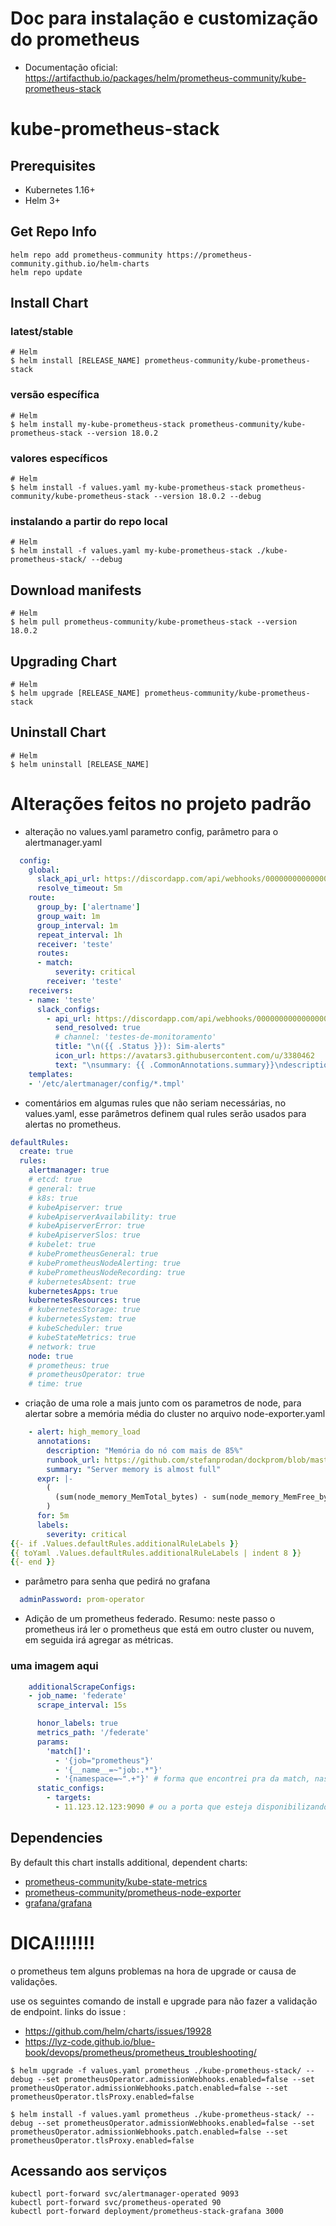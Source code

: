 # Doc para instalação e customização do prometheus
 - Documentação oficial: https://artifacthub.io/packages/helm/prometheus-community/kube-prometheus-stack

# kube-prometheus-stack


## Prerequisites

- Kubernetes 1.16+
- Helm 3+

## Get Repo Info

```console
helm repo add prometheus-community https://prometheus-community.github.io/helm-charts
helm repo update
```
## Install Chart 

### latest/stable
```console
# Helm
$ helm install [RELEASE_NAME] prometheus-community/kube-prometheus-stack
```

### versão específica
```console
# Helm
$ helm install my-kube-prometheus-stack prometheus-community/kube-prometheus-stack --version 18.0.2
```

### valores específicos
```console
# Helm
$ helm install -f values.yaml my-kube-prometheus-stack prometheus-community/kube-prometheus-stack --version 18.0.2 --debug
```

### instalando a partir do repo local
```console
# Helm
$ helm install -f values.yaml my-kube-prometheus-stack ./kube-prometheus-stack/ --debug
```

## Download manifests
```console
# Helm
$ helm pull prometheus-community/kube-prometheus-stack --version 18.0.2
```
## Upgrading Chart

```console
# Helm
$ helm upgrade [RELEASE_NAME] prometheus-community/kube-prometheus-stack
```

## Uninstall Chart

```console
# Helm
$ helm uninstall [RELEASE_NAME]
```

# Alterações feitos no projeto padrão

- alteração no values.yaml parametro config, parâmetro para o alertmanager.yaml
```yaml
  config:
    global:
      slack_api_url: https://discordapp.com/api/webhooks/0000000000000000/X0X0X0X0X0X0X0-X0X0X0X0X0X0X-0X0X0X0X0X-XO/slack
      resolve_timeout: 5m
    route:
      group_by: ['alertname']
      group_wait: 1m
      group_interval: 1m
      repeat_interval: 1h
      receiver: 'teste'
      routes:
      - match:
          severity: critical
        receiver: 'teste'
    receivers:
    - name: 'teste'
      slack_configs:
        - api_url: https://discordapp.com/api/webhooks/0000000000000000/X0X0X0X0X0X0X0-X0X0X0X0X0X0X-0X0X0X0X0X-XO/slack
          send_resolved: true
          # channel: 'testes-de-monitoramento'
          title: "\n({{ .Status }}): Sim-alerts"
          icon_url: https://avatars3.githubusercontent.com/u/3380462
          text: "\nsummary: {{ .CommonAnnotations.summary}}\ndescription: {{ .CommonAnnotations.description }}"
    templates:
    - '/etc/alertmanager/config/*.tmpl'
```

- comentários em algumas rules que não seriam necessárias, no values.yaml, esse parâmetros definem qual rules serão usados para alertas no prometheus.

```yaml
defaultRules:
  create: true
  rules:
    alertmanager: true
    # etcd: true
    # general: true
    # k8s: true
    # kubeApiserver: true
    # kubeApiserverAvailability: true
    # kubeApiserverError: true
    # kubeApiserverSlos: true
    # kubelet: true
    # kubePrometheusGeneral: true
    # kubePrometheusNodeAlerting: true
    # kubePrometheusNodeRecording: true
    # kubernetesAbsent: true
    kubernetesApps: true
    kubernetesResources: true
    # kubernetesStorage: true
    # kubernetesSystem: true
    # kubeScheduler: true
    # kubeStateMetrics: true
    # network: true
    node: true
    # prometheus: true
    # prometheusOperator: true
    # time: true

```

- criação de uma role a mais junto com os parametros de node, para alertar sobre a memória média do cluster no arquivo node-exporter.yaml

```yaml
    - alert: high_memory_load
      annotations:
        description: "Memória do nó com mais de 85%"
        runbook_url: https://github.com/stefanprodan/dockprom/blob/master/prometheus/alert.rules
        summary: "Server memory is almost full"
      expr: |-
        (
          (sum(node_memory_MemTotal_bytes) - sum(node_memory_MemFree_bytes + node_memory_Buffers_bytes + node_memory_Cached_bytes) ) / sum(node_memory_MemTotal_bytes) * 100 > 85
        )
      for: 5m
      labels:
        severity: critical
{{- if .Values.defaultRules.additionalRuleLabels }}
{{ toYaml .Values.defaultRules.additionalRuleLabels | indent 8 }}
{{- end }}
```

- parâmetro para senha que pedirá no grafana

```yaml
  adminPassword: prom-operator
```

- Adição de um prometheus federado.
Resumo: neste passo o prometheus irá ler o prometheus que está em outro cluster ou nuvem, em seguida irá agregar as métricas.
### uma imagem aqui

```yaml
    additionalScrapeConfigs:
    - job_name: 'federate'
      scrape_interval: 15s

      honor_labels: true
      metrics_path: '/federate'    
      params:
        'match[]':
          - '{job="prometheus"}'
          - '{__name__=~"job:.*"}'
          - '{namespace=~".+"}' # forma que encontrei pra da match, nas métricas
      static_configs:
        - targets:
          - 11.123.12.123:9090 # ou a porta que esteja disponibilizando no seu prometheus
```

## Dependencies

By default this chart installs additional, dependent charts:

- [prometheus-community/kube-state-metrics](https://github.com/prometheus-community/helm-charts/tree/main/charts/kube-state-metrics)
- [prometheus-community/prometheus-node-exporter](https://github.com/prometheus-community/helm-charts/tree/main/charts/prometheus-node-exporter)
- [grafana/grafana](https://github.com/grafana/helm-charts/tree/main/charts/grafana)

# DICA!!!!!!!
o prometheus tem alguns problemas na hora de upgrade or causa de validações.

use os seguintes comando de install e upgrade para não fazer a validação de endpoint.
links do issue :
- https://github.com/helm/charts/issues/19928
- https://lyz-code.github.io/blue-book/devops/prometheus/prometheus_troubleshooting/

```
$ helm upgrade -f values.yaml prometheus ./kube-prometheus-stack/ --debug --set prometheusOperator.admissionWebhooks.enabled=false --set prometheusOperator.admissionWebhooks.patch.enabled=false --set prometheusOperator.tlsProxy.enabled=false

$ helm install -f values.yaml prometheus ./kube-prometheus-stack/ --debug --set prometheusOperator.admissionWebhooks.enabled=false --set prometheusOperator.admissionWebhooks.patch.enabled=false --set prometheusOperator.tlsProxy.enabled=false
```

## Acessando aos serviços

```
kubectl port-forward svc/alertmanager-operated 9093
kubectl port-forward svc/prometheus-operated 90
kubectl port-forward deployment/prometheus-stack-grafana 3000
```